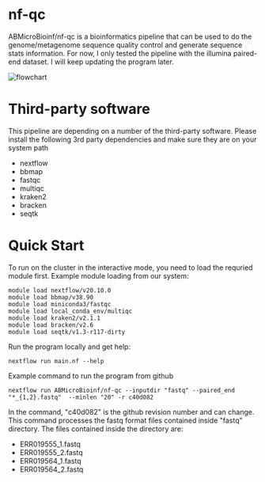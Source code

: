 

# nf-qc
ABMicroBioinf/nf-qc is a bioinformatics pipeline that can be used to do the genome/metagenome sequence quality control and generate sequence stats information. For now, I only tested the pipeline with the illumina paired-end dataset. I will keep updating the program later.

![flowchart](https://user-images.githubusercontent.com/52679027/121734696-5e4c9a00-cab2-11eb-80cb-fa9730cfaadc.png)

# Third-party software
This pipeline are depending on a number of the third-party software. Please install the following 3rd party dependencies and make sure they are on your system path
* nextflow
* bbmap
* fastqc
* multiqc
* kraken2
* bracken
* seqtk

# Quick Start
To run on the cluster in the interactive mode, you need to load the requried module first. Example module loading from our system:
```
module load nextflow/v20.10.0
module load bbmap/v38.90
module load miniconda3/fastqc
module load local_conda_env/multiqc
module load kraken2/v2.1.1
module load bracken/v2.6
module load seqtk/v1.3-r117-dirty
```

Run the program locally and get help:
```
nextflow run main.nf --help
```

Example command to run the program from github
```
nextflow run ABMicroBioinf/nf-qc --inputdir "fastq" --paired_end "*_{1,2}.fastq"  --minlen "20" -r c40d082
```
In the command, "c40d082" is the github revision number and can change. This command processes the fastq format files contained inside "fastq" directory. The files contained inside the directory are:
* ERR019555_1.fastq
* ERR019555_2.fastq
* ERR019564_1.fastq
* ERR019564_2.fastq
